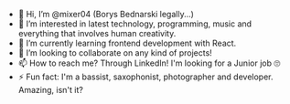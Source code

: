 - 👋 Hi, I’m @mixer04 (Borys Bednarski legally...)
- 👀 I’m interested in latest technology, programming, music and everything that involves human creativity.
- 🌱 I’m currently learning frontend development with React.
- 💞️ I’m looking to collaborate on any kind of projects!
- 📫 How to reach me? Through LinkedIn! I'm looking for a Junior job 🙄
- ⚡ Fun fact: I'm a bassist, saxophonist, photographer and developer. Amazing, isn't it?

<!---
mixer04/mixer04 is a ✨ special ✨ repository because its `README.md` (this file) appears on your GitHub profile.
You can click the Preview link to take a look at your changes.
--->
